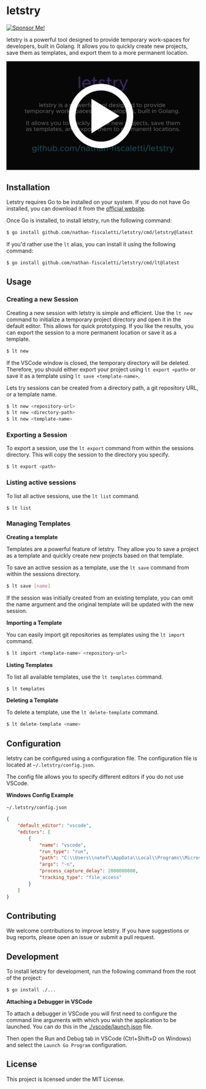 # letstry

[![Sponsor Me!](https://img.shields.io/badge/%F0%9F%92%B8-Sponsor%20Me!-blue)](https://github.com/sponsors/nathan-fiscaletti)

letstry is a powerful tool designed to provide temporary work-spaces for developers, built in Golang. It allows you to quickly create new projects, save them as templates, and export them to a more permanent location.

[![Preview](./preview.png)](https://youtu.be/H0vJcw_KfTc)

## Installation

Letstry requires Go to be installed on your system. If you do not have Go installed, you can download it from the [official website](https://golang.org/dl/).

Once Go is installed, to install letstry, run the following command:

```sh
$ go install github.com/nathan-fiscaletti/letstry/cmd/letstry@latest
```

If you'd rather use the `lt` alias, you can install it using the following command:

```sh
$ go install github.com/nathan-fiscaletti/letstry/cmd/lt@latest
```

## Usage

### Creating a new Session

Creating a new session with letstry is simple and efficient. Use the `lt new` command to initialize a temporary project directory and open it in the default editor. This allows for quick prototyping. If you like the results, you can export the session to a more permanent location or save it as a template. 

```sh
$ lt new
```

If the VSCode window is closed, the temporary directory will be deleted. Therefore, you should either export your project using `lt export <path>` or save it as a template using `lt save <template-name>`.

Lets try sessions can be created from a directory path, a git repository URL, or a template name.

```sh
$ lt new <repository-url>
$ lt new <directory-path>
$ lt new <template-name>
```

### Exporting a Session

To export a session, use the `lt export` command from within the sessions directory. This will copy the session to the directory you specify.

```sh
$ lt export <path>
```

### Listing active sessions

To list all active sessions, use the `lt list` command.

```sh
$ lt list
```

### Managing Templates

**Creating a template**

Templates are a powerful feature of letstry. They allow you to save a project as a template and quickly create new projects based on that template.

To save an active session as a template, use the `lt save` command from within the sessions directory.

```sh
$ lt save [name]
```

If the session was initially created from an existing template, you can omit the name argument and the original template will be updated with the new session.

**Importing a Template**

You can easily import git repositories as templates using the `lt import` command.

```sh
$ lt import <template-name> <repository-url>
```

**Listing Templates**

To list all available templates, use the `lt templates` command.

```sh
$ lt templates
```

**Deleting a Template**

To delete a template, use the `lt delete-template` command.

```sh
$ lt delete-template <name>
```

## Configuration

letstry can be configured using a configuration file. The configuration file is located at `~/.letstry/config.json`.

The config file allows you to specify different editors if you do not use VSCode.

**Windows Config Example**

`~/.letstry/config.json`
```json
{
    "default_editor": "vscode",
    "editors": [
        {
            "name": "vscode",
            "run_type": "run",
            "path": "C:\\Users\\natef\\AppData\\Local\\Programs\\Microsoft VS Code\\Code.exe",
            "args": "-n",
            "process_capture_delay": 2000000000,
            "tracking_type": "file_access"
        }
    ]
}
```

## Contributing

We welcome contributions to improve letstry. If you have suggestions or bug reports, please open an issue or submit a pull request.

## Development

To install letstry for development, run the following command from the root of the project:

```sh
$ go install ./...
```

**Attaching a Debugger in VSCode**

To attach a debugger in VSCode you will first need to configure the command line arguments with which you wish the application to be launched. You can do this in the [./vscode/launch.json](./vscode/launch.json) file.

Then open the Run and Debug tab in VSCode (Ctrl+Shift+D on Windows) and select the `Launch Go Program` configuration.

## License

This project is licensed under the MIT License.